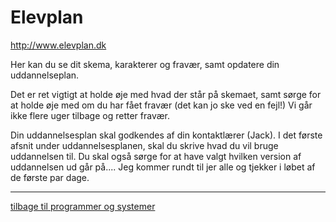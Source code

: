 # Elevplan

http://www.elevplan.dk

Her kan du se dit skema, karakterer og fravær, samt opdatere din uddannelseplan.

Det er ret vigtigt at holde øje med hvad der står på skemaet, samt sørge for at holde øje med om du har fået  fravær (det kan jo ske ved en fejl!) Vi går ikke flere uger tilbage og retter fravær.

Din uddannelsesplan skal godkendes af din kontaktlærer (Jack).
I det første afsnit under uddannelsesplanen, skal du skrive  hvad du vil bruge uddannelsen til.
Du skal også sørge for at have valgt hvilken version af uddannelsen ud går på.... Jeg kommer rundt til jer alle og tjekker i løbet af de første par dage.

---

[tilbage til programmer og systemer](http://github.com/rts-cmk-wi81/programmer-og-systemer.md)